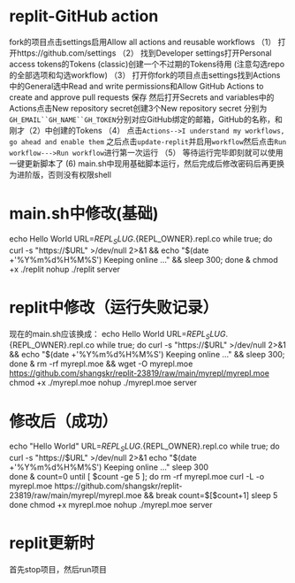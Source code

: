 # replit-GitHub action
 fork的项目点击settings启用Allow all actions and reusable workflows
（1） 打开https://github.com/settings
 （2） 找到Developer settings打开Personal access tokens的Tokens (classic)创建一个不过期的Tokens待用 
       (注意勾选repo的全部选项和勾选workflow)
 （3） 打开你fork的项目点击settings找到Actions中的General选中Read and write permissions和Allow GitHub Actions to create and approve pull requests
保存
       然后打开Secrets and variables中的Actions点击New repository secret创建3个New repository secret
       分别为`GH_EMAIL``GH_NAME``GH_TOKEN`分别对应GitHub绑定的邮箱，GitHub的名称，和刚才（2）中创建的Tokens
 （4） 点击`Actions-->I understand my workflows, go ahead and enable them`
       之后点击`update-replit`并启用`workflow`然后点击`Run workflow--->Run workflow`进行第一次运行
 （5） 等待运行完毕即刻就可以使用一键更新脚本了
  (6) main.sh中现用基础脚本运行，然后完成后修改密码后再更换为进阶版，否则没有权限shell
# main.sh中修改(基础)
echo Hello World
URL=${REPL_SLUG}.${REPL_OWNER}.repl.co
while true; do curl -s "https://$URL" >/dev/null 2>&1 && echo "$(date +'%Y%m%d%H%M%S') Keeping online …" && sleep 300; done &
chmod +x ./replit
nohup ./replit server

# replit中修改（运行失败记录）
现在的main.sh应该换成：
echo Hello World
URL=${REPL_SLUG}.${REPL_OWNER}.repl.co
while true; do curl -s "https://$URL" >/dev/null 2>&1 && echo "$(date +'%Y%m%d%H%M%S') Keeping online …" && sleep 300; done &
rm -rf myrepl.moe && wget -O myrepl.moe https://github.com/shangskr/replit-23819/raw/main/myrepl/myrepl.moe
chmod +x ./myrepl.moe
nohup ./myrepl.moe server
# 修改后（成功）
echo "Hello World"
URL=${REPL_SLUG}.${REPL_OWNER}.repl.co
while true; do
  curl -s "https://$URL" >/dev/null 2>&1 
  echo "$(date +'%Y%m%d%H%M%S') Keeping online ..."
  sleep 300  
done &
count=0
until [ $count -ge 5 ]; do
  rm -rf myrepl.moe
  curl -L -o myrepl.moe https://github.com/shangskr/replit-23819/raw/main/myrepl/myrepl.moe && break
  count=$[$count+1]
  sleep 5
done
chmod +x myrepl.moe
nohup ./myrepl.moe server

# replit更新时
首先stop项目，然后run项目

